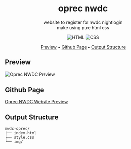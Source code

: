 <!-- markdownlint-configure-file {
  "MD013": {
    "code_blocks": false,
    "tables": false
  },
  "MD033": false,
  "MD041": false
} -->

<div align="center">

# oprec nwdc

website to register for nwdc nightlogin<br/>
make using pure html css

![HTML](https://img.shields.io/badge/HTML-239120?style=for-the-badge&logo=html5&logoColor=white)
![CSS](https://img.shields.io/badge/CSS-239120?&style=for-the-badge&logo=css3&logoColor=white)

[Preview](#preview) •
[Github Page](#github-page) •
[Output Structure](#output-structure) 

</div>

## Preview

![Oprec NWDC Preview][oprec-img]

## Github Page

[Oprec NWDC Website Preview][oprec-page]

## Output Structure

```shell
mwdc-oprec/
├── index.html
├── style.css
└── img/
```

[oprec-page]: https://wiweka24.github.io/oprec-nwdc/
[oprec-img]: https://user-images.githubusercontent.com/70740913/210063366-9cd8e5e5-01db-4008-8c1e-a037a6caffc1.png
